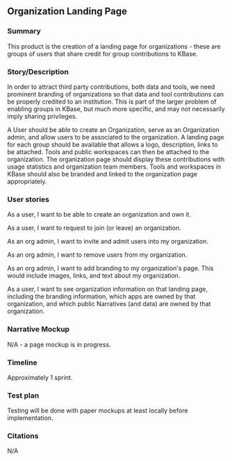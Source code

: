 ## Organization Landing Page

### Summary
This product is the creation of a landing page for organizations - these are groups of users that share credit for group contributions to KBase.

### Story/Description
In order to attract third party contributions, both data and tools, we need prominent branding of organizations so that data and tool contributions can be properly credited to an institution.  This is part of the larger problem of enabling groups in KBase, but much more specific, and may not necessarily imply sharing privileges.

A User should be able to create an Organization, serve as an Organization admin, and allow users to be associated to the organization.  A landing page for each group should be available that allows a logo, description, links to be attached.  Tools and public workspaces can then be attached to the organization.  The organization page should display these contributions with usage statistics and organization team members.  Tools and workspaces in KBase should also be branded and linked to the organization page appropriately.

### User stories
As a user, I want to be able to create an organization and own it.

As a user, I want to request to join (or leave) an organization.

As an org admin, I want to invite and admit users into my organization.

As an org admin, I want to remove users from my organization.

As an org admin, I want to add branding to my organization's page. This would include images, links, and text about my organization.

As a user, I want to see organization information on that landing page, including the branding information, which apps are owned by that organization, and which public Narratives (and data) are owned by that organization.


### Narrative Mockup

N/A - a page mockup is in progress.

### Timeline

Approximately 1 sprint.

### Test plan

Testing will be done with paper mockups at least locally before implementation.

### Citations

N/A